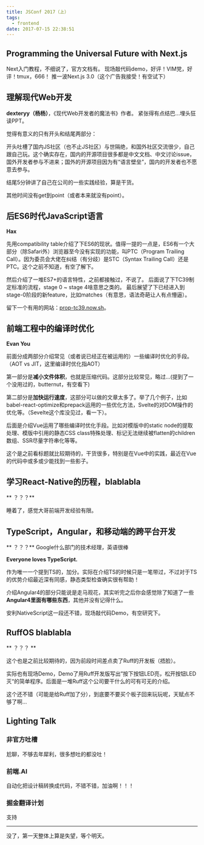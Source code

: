 ```yaml
---
title: JSConf 2017（上）
tags:
  - frontend
date: 2017-07-15 22:38:51
---
```




## Programming the Universal Future with Next.js

Next入门教程，不细说了，官方文档有。
现场敲代码demo，好评！VIM党，好评！tmux，666！
推一波Next.js 3.0（这个广告我接受！有空试下）

## 理解现代Web开发

**dexteryy（杨杨）**，《现代Web开发者的魔法书》作者。
紧张得有点结巴...埋头狂读PPT。

觉得有意义的只有开头和结尾两部分：

开头吐槽了国内JS社区（也不止JS社区）与世隔绝，和国外社区交流很少，自己跟自己玩。这个确实存在，国内的开源项目很多都是中文文档、中文讨论issue，国外开发者参与不进来；国外的开源项目因为有“语言壁垒”，国内的开发者也不愿意去参与。

结尾5分钟讲了自己在公司的一些实践经验，算是干货。

其他时间没有get到point（或者本来就没有point）。

## 后ES6时代JavaScript语言

**Hax**

先用compatibility table介绍了下ES6的现状。值得一提的一点是，ES6有一个大部分（除Safari外）浏览器至今没有实现的功能，叫PTC（Program Trailing Call）。因为委员会大佬在纠结（有分歧）是STC（Syntax Trailing Call）还是PTC。这个之前不知道，有空了解下。

然后介绍了一堆ES7+的语言特性，之前都接触过，不说了。
后面说了下TC39制定标准的流程，stage 0 ~ stage 4啥意思之类的。
最后展望了下已经进入到stage-0阶段的新feature，比如matches（有意思，语法奇葩让人有点懵逼）。

留下一个有用的网站：[prop-tc39.now.sh](http://prop-tc39.now.sh)。

## 前端工程中的编译时优化

**Evan You**

前面分成两部分介绍常见（或者说已经正在被运用的）一些编译时优化的手段。（AOT vs JIT，这里编译时优化指AOT）

第一部分是**减小文件体积**，也就是压缩代码。这部分比较常见，略过...(提到了一个没用过的，butternut，有空看下)

第二部分是**加快运行速度**，这部分可以做的文章太多了。举了几个例子，比如babel-react-optimize和prepack运用的一些优化方法，Svelte的对DOM操作的优化等。（Sevelte这个库没见过，看一下）。

后面是介绍Vue运用了哪些编译时优化手段。比如对模版中的static node的提取处理、模版中引用的静态CSS class特殊处理、标记无法继续被flatten的children数组、SSR尽量字符串化等等。

这个是之前看标题就比较期待的，干货很多，特别是在Vue中的实践，最近在Vue的代码中或多或少能找到一些影子。

## 学习React-Native的历程，blablabla

** ？？？**

睡着了，感觉大哥前端开发经验有限。

## TypeScript，Angular，和移动端的跨平台开发

** ？？？** Google什么部门的技术经理，英语很棒

**Everyone loves TypeScript.**

作为唯一一个提到TS的，加分。实际在介绍TS的时候只是一笔带过，不过对于TS的优势介绍最近深有同感，静态类型检查确实很有帮助！

介绍Angular4的部分只能说是走马观花，其实听完之后你会感觉除了知道了一些**Angular4里面有哪些东西**，其他并没有记得什么。

安利NativeScript这一段还不错，现场敲代码Demo，有空研究下。

## RuffOS blablabla

** ？？？ **

这个也是之前比较期待的，因为前段时间差点卖了Ruff的开发板（捂脸）。

实际也有现场Demo，Demo了用Ruff开发版写出”按下按钮LED亮，松开按钮LED灭“的简单程序。后面是一堆Ruff这个公司要干什么的可有可无的介绍。

这个还不错（可能是给Ruff加了分），到底要不要买个板子回来玩玩呢，天赋点不够了啊...

## Lighting Talk

### 非官方吐槽

尬聊，不够去年犀利，很多想吐的都没吐！

### 前端.AI

自动化把设计稿转换成代码，不错不错，加油啊！！！

### 掘金翻译计划

支持



---

没了，第一天整体上算是失望，等个明天。

